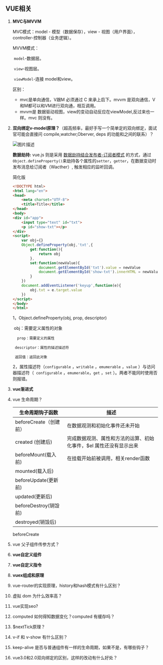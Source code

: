 ## VUE相关

1. **MVC与MVVM**

   MVC模式：model - 模型（数据保存），view - 视图（用户界面），controller-控制器（业务逻辑）。

   MVVM模式：

   ​	`model`-数据层。

   ​	`view`-视图层。

   ​	`viewModel`-连接 model和view。

   区别：

   - mvc是单向通信，V跟M 必须通过 C 来承上启下。mvvm 是双向通信，V和M都可以和VM进行双向通，相互调用。
   - mvvm是 数据驱动视图，view的变动自动反应在viewModel,反过来也一样。mvc 则没有。

2. **双向绑定v-model原理？**（超高频率，最好手写一个简单定的双向绑定，面试官可能会直接问 compile,watcher,Oberver, deps 的功能和之间的联系）？

   ![图片描述](https://segmentfault.com/img/bVBQYu?w=730&h=390)

   **数据劫持:** vue.js 则是采用 <u>数据劫持结合发布者-订阅者模式</u> 的方式，通过`Object.defineProperty()`来劫持各个属性的`setter`，`getter`，在数据变动时发布消息给订阅者（Wacther）, 触发相应的监听回调。

   简化版

   ```html
   <!DOCTYPE html>
   <html lang="en">
   <head>
       <meta charset="UTF-8">
       <title>Title</title>
   </head>
   <body>
   <div id="app">
       <input type="text" id="txt">
       <p id="show-txt"></p>
   </div>
   <script>
       var obj={}
       Object.defineProperty(obj,'txt',{
           get:function(){
               return obj
           },
           set:function(newValue){
               document.getElementById('txt').value = newValue
               document.getElementById('show-txt').innerHTML = newValue
           }
       })
       document.addEventListener('keyup',function(e){
           obj.txt = e.target.value
       })
   </script>
   </body>
   </html>
   ```

   1，Object.defineProperty(obj, prop, descriptor)

   ​	  obj：需要定义属性的对象

    	 prop：需要定义的属性

     	descriptor：属性的描述描述符

     	返回值：返回此对象

   2，属性描述符（`configurable` ，`writable` ，`emumerable` ，`value` ）与访问器描述符（`	configurable` ，`emumerable`，`get` ，`set` ）。两者不能同时使用否则报错。

3. **vue渐进式**

   

4. vue 生命周期？

   | 生命周期钩子函数       | 描述                                                         |
   | ---------------------- | ------------------------------------------------------------ |
   | beforeCreate（创建前） | 在数据观测和初始化事件还未开始                               |
   | created (创建后)       | 完成数据观测、属性和方法的运算、初始化事件，$el 属性还没有显示出来 |
   | beforeMount(载入前)    | 在挂载开始前被调用，相关render函数                           |
   | mounted(载入后)        |                                                              |
   | beforeUpdate(更新前)   |                                                              |
   | updated(更新后)        |                                                              |
   | beforeDestroy(销毁前)  |                                                              |
   | destroyed(销毁后)      |                                                              |

   beforeCreate

5. vue 父子组件传参方式？

6. **vue自定义组件**

7. **vue自定义指令**

8. **vuex组成和原理**

9. vue-router的实现原理，history和hash模式有什么区别？

10. 虚拟 dom 为什么效率高？

11. vue实现seo?

12. computed 如何得知数据变化？computed 有缓存吗？

13. $nextTick原理？

14. v-if 和 v-show 有什么区别？

15. keep-alive 是否与普通组件有一样的生命周期，如果不是，有哪些钩子？

16. vue3.0和2.0双向绑定的区别，这样的改动有什么好处？

